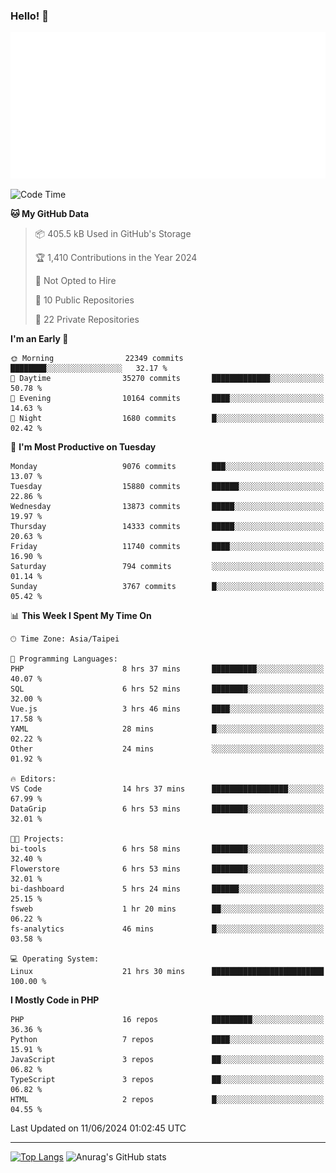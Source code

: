 ### Hello! 👋

![Metrics](/metrics.classic.svg)

<!--START_SECTION:waka-->
![Code Time](http://img.shields.io/badge/Code%20Time-1%2C507%20hrs%2036%20mins-blue)

**🐱 My GitHub Data** 

> 📦 405.5 kB Used in GitHub's Storage 
 > 
> 🏆 1,410 Contributions in the Year 2024
 > 
> 🚫 Not Opted to Hire
 > 
> 📜 10 Public Repositories 
 > 
> 🔑 22 Private Repositories 
 > 
**I'm an Early 🐤** 

```text
🌞 Morning                22349 commits       ████████░░░░░░░░░░░░░░░░░   32.17 % 
🌆 Daytime                35270 commits       █████████████░░░░░░░░░░░░   50.78 % 
🌃 Evening                10164 commits       ████░░░░░░░░░░░░░░░░░░░░░   14.63 % 
🌙 Night                  1680 commits        █░░░░░░░░░░░░░░░░░░░░░░░░   02.42 % 
```
📅 **I'm Most Productive on Tuesday** 

```text
Monday                   9076 commits        ███░░░░░░░░░░░░░░░░░░░░░░   13.07 % 
Tuesday                  15880 commits       ██████░░░░░░░░░░░░░░░░░░░   22.86 % 
Wednesday                13873 commits       █████░░░░░░░░░░░░░░░░░░░░   19.97 % 
Thursday                 14333 commits       █████░░░░░░░░░░░░░░░░░░░░   20.63 % 
Friday                   11740 commits       ████░░░░░░░░░░░░░░░░░░░░░   16.90 % 
Saturday                 794 commits         ░░░░░░░░░░░░░░░░░░░░░░░░░   01.14 % 
Sunday                   3767 commits        █░░░░░░░░░░░░░░░░░░░░░░░░   05.42 % 
```


📊 **This Week I Spent My Time On** 

```text
🕑︎ Time Zone: Asia/Taipei

💬 Programming Languages: 
PHP                      8 hrs 37 mins       ██████████░░░░░░░░░░░░░░░   40.07 % 
SQL                      6 hrs 52 mins       ████████░░░░░░░░░░░░░░░░░   32.00 % 
Vue.js                   3 hrs 46 mins       ████░░░░░░░░░░░░░░░░░░░░░   17.58 % 
YAML                     28 mins             █░░░░░░░░░░░░░░░░░░░░░░░░   02.22 % 
Other                    24 mins             ░░░░░░░░░░░░░░░░░░░░░░░░░   01.92 % 

🔥 Editors: 
VS Code                  14 hrs 37 mins      █████████████████░░░░░░░░   67.99 % 
DataGrip                 6 hrs 53 mins       ████████░░░░░░░░░░░░░░░░░   32.01 % 

🐱‍💻 Projects: 
bi-tools                 6 hrs 58 mins       ████████░░░░░░░░░░░░░░░░░   32.40 % 
Flowerstore              6 hrs 53 mins       ████████░░░░░░░░░░░░░░░░░   32.01 % 
bi-dashboard             5 hrs 24 mins       ██████░░░░░░░░░░░░░░░░░░░   25.15 % 
fsweb                    1 hr 20 mins        ██░░░░░░░░░░░░░░░░░░░░░░░   06.22 % 
fs-analytics             46 mins             █░░░░░░░░░░░░░░░░░░░░░░░░   03.58 % 

💻 Operating System: 
Linux                    21 hrs 30 mins      █████████████████████████   100.00 % 
```

**I Mostly Code in PHP** 

```text
PHP                      16 repos            █████████░░░░░░░░░░░░░░░░   36.36 % 
Python                   7 repos             ████░░░░░░░░░░░░░░░░░░░░░   15.91 % 
JavaScript               3 repos             ██░░░░░░░░░░░░░░░░░░░░░░░   06.82 % 
TypeScript               3 repos             ██░░░░░░░░░░░░░░░░░░░░░░░   06.82 % 
HTML                     2 repos             █░░░░░░░░░░░░░░░░░░░░░░░░   04.55 % 
```




 Last Updated on 11/06/2024 01:02:45 UTC
<!--END_SECTION:waka-->

<hr>

<span style="display:inline-block">[![Top Langs](https://github-readme-stats.vercel.app/api/top-langs/?username=maureendadap&layout=compact&theme=transparent)](https://github.com/anuraghazra/github-readme-stats)</span>
<span style="display:inline-block">![Anurag's GitHub stats](https://github-readme-stats.vercel.app/api?username=maureendadap&show_icons=true&theme=transparent&count_private=true)</span>

<!--
**MaureenDadap/maureendadap** is a ✨ _special_ ✨ repository because its `README.md` (this file) appears on your GitHub profile.

Here are some ideas to get you started:

- 🔭 I’m currently working on ...
- 🌱 I’m currently learning ...
- 👯 I’m looking to collaborate on ...
- 🤔 I’m looking for help with ...
- 💬 Ask me about ...
- 📫 How to reach me: ...
- 😄 Pronouns: ...
- ⚡ Fun fact: ...
-->
